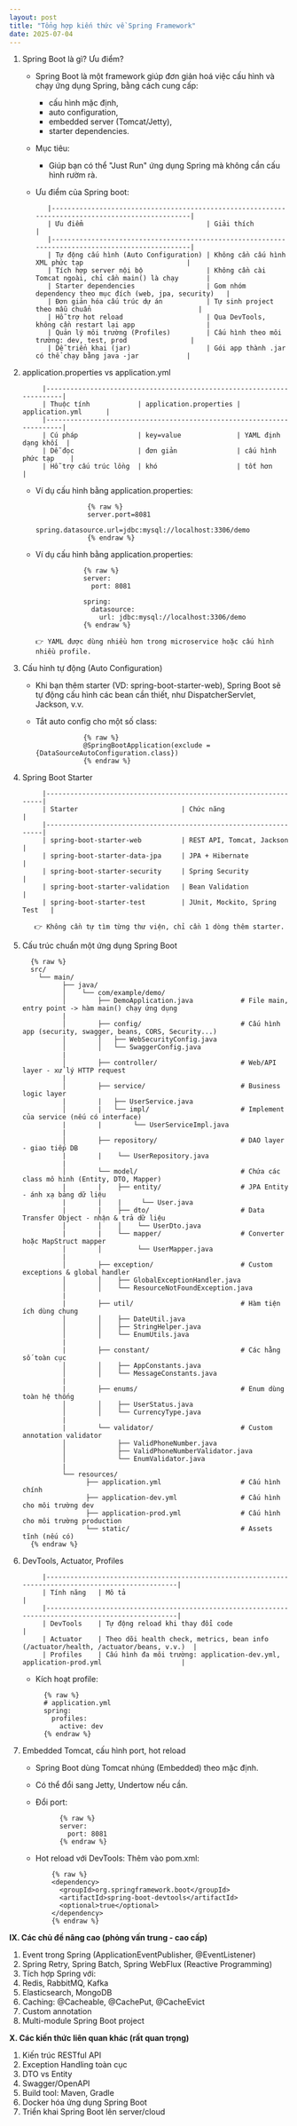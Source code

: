 ```yaml
---
layout: post
title: "Tổng hợp kiến thức về Spring Framework"
date: 2025-07-04
---
```


1.  Spring Boot là gì? Ưu điểm?

    - Spring Boot là một framework giúp đơn giản hoá việc cấu hình và chạy ứng dụng Spring, bằng cách cung cấp:
      - cấu hình mặc định,
      - auto configuration,
      - embedded server (Tomcat/Jetty),
      - starter dependencies.
    - Mục tiêu:
      - Giúp bạn có thể "Just Run" ứng dụng Spring mà không cần cấu hình rườm rà.
    - Ưu điểm của Spring boot:

             |--------------------------------------------------------------------------------------------------|
             | Ưu điểm                               | Giải thích                                               |
             |--------------------------------------------------------------------------------------------------|
             | Tự động cấu hình (Auto Configuration) | Không cần cấu hình XML phức tạp                          |
             | Tích hợp server nội bộ                | Không cần cài Tomcat ngoài, chỉ cần main() là chạy       |
             | Starter dependencies                  | Gom nhóm dependency theo mục đích (web, jpa, security)   |
             | Đơn giản hóa cấu trúc dự án           | Tự sinh project theo mẫu chuẩn                           |
             | Hỗ trợ hot reload                     | Qua DevTools, không cần restart lại app                  |
             | Quản lý môi trường (Profiles)         | Cấu hình theo môi trường: dev, test, prod                |
             | Dễ triển khai (jar)                   | Gói app thành .jar có thể chạy bằng java -jar            |

2.  application.properties vs application.yml

             |-----------------------------------------------------------------------|
             | Thuộc tính            | application.properties | application.yml      |
             |-----------------------------------------------------------------------|
             | Cú pháp               | key=value              | YAML định dạng khối  |
             | Dễ đọc                | đơn giản               | cấu hình phức tạp    |
             | Hỗ trợ cấu trúc lồng  | khó                    | tốt hơn              |

    - Ví dụ cấu hình bằng application.properties:

                       {% raw %}
                       server.port=8081
                       spring.datasource.url=jdbc:mysql://localhost:3306/demo
                       {% endraw %}

    - Ví dụ cấu hình bằng application.properties:

                      {% raw %}
                      server:
                        port: 8081

                      spring:
                        datasource:
                          url: jdbc:mysql://localhost:3306/demo
                      {% endraw %}

          👉 YAML được dùng nhiều hơn trong microservice hoặc cấu hình nhiều profile.

3.  Cấu hình tự động (Auto Configuration)

    - Khi bạn thêm starter (VD: spring-boot-starter-web), Spring Boot sẽ tự động cấu hình các bean cần thiết, như DispatcherServlet, Jackson, v.v.
    - Tắt auto config cho một số class:

                      {% raw %}
                      @SpringBootApplication(exclude = {DataSourceAutoConfiguration.class})
                      {% endraw %}

4.  Spring Boot Starter

             |------------------------------------------------------------------|
             | Starter                          | Chức năng                     |
             |------------------------------------------------------------------|
             | spring-boot-starter-web          | REST API, Tomcat, Jackson     |
             | spring-boot-starter-data-jpa     | JPA + Hibernate               |
             | spring-boot-starter-security     | Spring Security               |
             | spring-boot-starter-validation   | Bean Validation               |
             | spring-boot-starter-test         | JUnit, Mockito, Spring Test   |

           👉 Không cần tự tìm từng thư viện, chỉ cần 1 dòng thêm starter.

5.  Cấu trúc chuẩn một ứng dụng Spring Boot

          {% raw %}
          src/
            └── main/
                  ├── java/
                  │    └── com/example/demo/
                  │        ├── DemoApplication.java            # File main, entry point -> hàm main() chạy ứng dụng
                  |
                  │        ├── config/                         # Cấu hình app (security, swagger, beans, CORS, Security...)
                  │        │   ├── WebSecurityConfig.java
                  │        │   └── SwaggerConfig.java
                  |
                  │        ├── controller/                     # Web/API layer - xử lý HTTP request
                  |
                  │        ├── service/                        # Business logic layer
                  |        |   ├── UserService.java
                  │        |   └── impl/                       # Implement của service (nếu có interface)
                  |        |        └── UserServiceImpl.java
                  |
                  │        ├── repository/                     # DAO layer - giao tiếp DB
                  |        |    └── UserRepository.java
                  |
                  │        └── model/                          # Chứa các class mô hình (Entity, DTO, Mapper)
                  |        |    ├── entity/                    # JPA Entity - ánh xạ bảng dữ liệu
                  |        |    |     └── User.java
                  |        |    ├── dto/                       # Data Transfer Object - nhận & trả dữ liệu
                  │        │    │    └── UserDto.java
                  |        |    └── mapper/                    # Converter hoặc MapStruct mapper
                  │        │         └── UserMapper.java
                  |
                  │        ├── exception/                      # Custom exceptions & global handler
                  │        │    ├── GlobalExceptionHandler.java
                  │        │    └── ResourceNotFoundException.java
                  |
                  |        ├── util/                           # Hàm tiện ích dùng chung
                  │        │    ├── DateUtil.java
                  │        │    ├── StringHelper.java
                  │        │    └── EnumUtils.java
                  |
                  |        ├── constant/                       # Các hằng số toàn cục
                  │        │    ├── AppConstants.java
                  │        │    └── MessageConstants.java
                  |
                  |        ├── enums/                          # Enum dùng toàn hệ thống
                  │        │    ├── UserStatus.java
                  │        │    └── CurrencyType.java
                  |
                  |        └── validator/                      # Custom annotation validator
                  │             ├── ValidPhoneNumber.java
                  │             ├── ValidPhoneNumberValidator.java
                  │             └── EnumValidator.java
                  |
                  └── resources/
                        ├── application.yml                    # Cấu hình chính
                        ├── application-dev.yml                # Cấu hình cho môi trường dev
                        ├── application-prod.yml               # Cấu hình cho môi trường production
                        └── static/                            # Assets tĩnh (nếu có)
          {% endraw %}

6.  DevTools, Actuator, Profiles

             |----------------------------------------------------------------------------------------------------|
             | Tính năng   | Mô tả                                                                                |
             |----------------------------------------------------------------------------------------------------|
             | DevTools    | Tự động reload khi thay đổi code                                                     |
             | Actuator    | Theo dõi health check, metrics, bean info (/actuator/health, /actuator/beans, v.v.)  |
             | Profiles    | Cấu hình đa môi trường: application-dev.yml, application-prod.yml                    |

    - Kích hoạt profile:

            {% raw %}
            # application.yml
            spring:
              profiles:
                active: dev
            {% endraw %}

7.  Embedded Tomcat, cấu hình port, hot reload

    - Spring Boot dùng Tomcat nhúng (Embedded) theo mặc định.
    - Có thể đổi sang Jetty, Undertow nếu cần.
    - Đổi port:

                {% raw %}
                server:
                  port: 8081
                {% endraw %}

    - Hot reload với DevTools:
      Thêm vào pom.xml:

              {% raw %}
              <dependency>
                <groupId>org.springframework.boot</groupId>
                <artifactId>spring-boot-devtools</artifactId>
                <optional>true</optional>
              </dependency>
              {% endraw %}

**IX. Các chủ đề nâng cao (phỏng vấn trung - cao cấp)**

1. Event trong Spring (ApplicationEventPublisher, @EventListener)
2. Spring Retry, Spring Batch, Spring WebFlux (Reactive Programming)
3. Tích hợp Spring với:
4. Redis, RabbitMQ, Kafka
5. Elasticsearch, MongoDB
6. Caching: @Cacheable, @CachePut, @CacheEvict
7. Custom annotation
8. Multi-module Spring Boot project

**X. Các kiến thức liên quan khác (rất quan trọng)**

1. Kiến trúc RESTful API
2. Exception Handling toàn cục
3. DTO vs Entity
4. Swagger/OpenAPI
5. Build tool: Maven, Gradle
6. Docker hóa ứng dụng Spring Boot
7. Triển khai Spring Boot lên server/cloud
